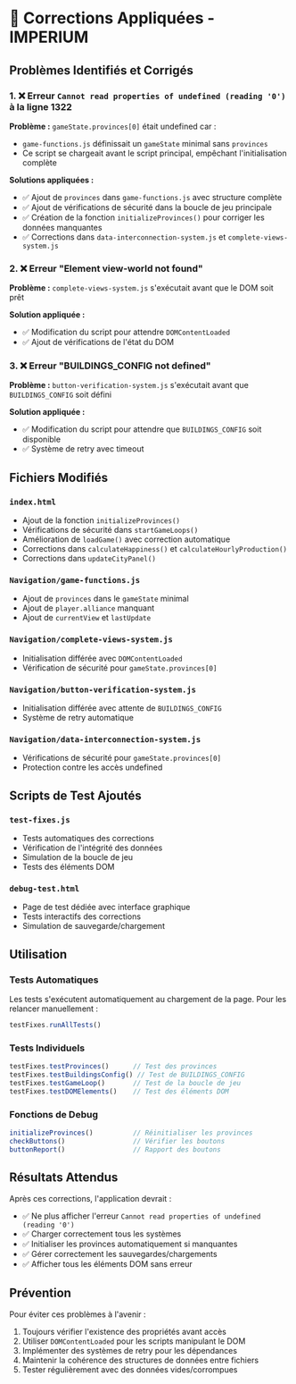 # 🔧 Corrections Appliquées - IMPERIUM

## Problèmes Identifiés et Corrigés

### 1. ❌ Erreur `Cannot read properties of undefined (reading '0')` à la ligne 1322

**Problème :** `gameState.provinces[0]` était undefined car :
- `game-functions.js` définissait un `gameState` minimal sans `provinces`
- Ce script se chargeait avant le script principal, empêchant l'initialisation complète

**Solutions appliquées :**
- ✅ Ajout de `provinces` dans `game-functions.js` avec structure complète
- ✅ Ajout de vérifications de sécurité dans la boucle de jeu principale
- ✅ Création de la fonction `initializeProvinces()` pour corriger les données manquantes
- ✅ Corrections dans `data-interconnection-system.js` et `complete-views-system.js`

### 2. ❌ Erreur "Element view-world not found"

**Problème :** `complete-views-system.js` s'exécutait avant que le DOM soit prêt

**Solution appliquée :**
- ✅ Modification du script pour attendre `DOMContentLoaded`
- ✅ Ajout de vérifications de l'état du DOM

### 3. ❌ Erreur "BUILDINGS_CONFIG not defined"

**Problème :** `button-verification-system.js` s'exécutait avant que `BUILDINGS_CONFIG` soit défini

**Solution appliquée :**
- ✅ Modification du script pour attendre que `BUILDINGS_CONFIG` soit disponible
- ✅ Système de retry avec timeout

## Fichiers Modifiés

### `index.html`
- Ajout de la fonction `initializeProvinces()`
- Vérifications de sécurité dans `startGameLoops()`
- Amélioration de `loadGame()` avec correction automatique
- Corrections dans `calculateHappiness()` et `calculateHourlyProduction()`
- Corrections dans `updateCityPanel()`

### `Navigation/game-functions.js`
- Ajout de `provinces` dans le `gameState` minimal
- Ajout de `player.alliance` manquant
- Ajout de `currentView` et `lastUpdate`

### `Navigation/complete-views-system.js`
- Initialisation différée avec `DOMContentLoaded`
- Vérification de sécurité pour `gameState.provinces[0]`

### `Navigation/button-verification-system.js`
- Initialisation différée avec attente de `BUILDINGS_CONFIG`
- Système de retry automatique

### `Navigation/data-interconnection-system.js`
- Vérifications de sécurité pour `gameState.provinces[0]`
- Protection contre les accès undefined

## Scripts de Test Ajoutés

### `test-fixes.js`
- Tests automatiques des corrections
- Vérification de l'intégrité des données
- Simulation de la boucle de jeu
- Tests des éléments DOM

### `debug-test.html`
- Page de test dédiée avec interface graphique
- Tests interactifs des corrections
- Simulation de sauvegarde/chargement

## Utilisation

### Tests Automatiques
Les tests s'exécutent automatiquement au chargement de la page. Pour les relancer manuellement :
```javascript
testFixes.runAllTests()
```

### Tests Individuels
```javascript
testFixes.testProvinces()      // Test des provinces
testFixes.testBuildingsConfig() // Test de BUILDINGS_CONFIG
testFixes.testGameLoop()       // Test de la boucle de jeu
testFixes.testDOMElements()    // Test des éléments DOM
```

### Fonctions de Debug
```javascript
initializeProvinces()          // Réinitialiser les provinces
checkButtons()                 // Vérifier les boutons
buttonReport()                 // Rapport des boutons
```

## Résultats Attendus

Après ces corrections, l'application devrait :
- ✅ Ne plus afficher l'erreur `Cannot read properties of undefined (reading '0')`
- ✅ Charger correctement tous les systèmes
- ✅ Initialiser les provinces automatiquement si manquantes
- ✅ Gérer correctement les sauvegardes/chargements
- ✅ Afficher tous les éléments DOM sans erreur

## Prévention

Pour éviter ces problèmes à l'avenir :
1. Toujours vérifier l'existence des propriétés avant accès
2. Utiliser `DOMContentLoaded` pour les scripts manipulant le DOM
3. Implémenter des systèmes de retry pour les dépendances
4. Maintenir la cohérence des structures de données entre fichiers
5. Tester régulièrement avec des données vides/corrompues